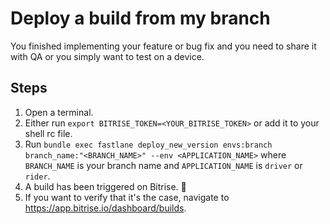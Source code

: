 # Deploy a build from my branch

You finished implementing your feature or bug fix and you need to share it with QA or you simply want to test on a device.

## Steps

1. Open a terminal.
2. Either run `export BITRISE_TOKEN=<YOUR_BITRISE_TOKEN>` or add it to your shell rc file.
3. Run `bundle exec fastlane deploy_new_version envs:branch branch_name:"<BRANCH_NAME>" --env <APPLICATION_NAME>` where `BRANCH_NAME` is your branch name and `APPLICATION_NAME` is `driver` or `rider`.
4. A build has been triggered on Bitrise. :tada:
5. If you want to verify that it's the case, navigate to https://app.bitrise.io/dashboard/builds.
